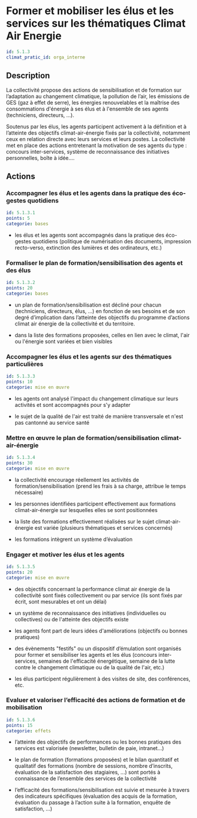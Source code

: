 # Former et mobiliser les élus et les services sur les thématiques Climat Air Energie
```yaml
id: 5.1.3
climat_pratic_id: orga_interne
```
## Description
La collectivité propose des actions de sensibilisation et de formation sur l’adaptation au changement climatique, la pollution de l’air, les émissions de GES (gaz à effet de serre), les énergies renouvelables et la maîtrise des consommations d'énergie à ses élus et à l'ensemble de ses agents (techniciens, directeurs, …).

Soutenus par les élus, les agents participent activement à la définition et à l’atteinte des objectifs climat-air-énergie fixés par la collectivité, notamment ceux en relation directe avec leurs services et leurs postes.  La collectivité met en place des actions entretenant la motivation de ses agents du type : concours inter-services, système de reconnaissance des initiatives personnelles, boîte à idée….



## Actions
### Accompagner les élus et les agents dans la pratique des éco-gestes quotidiens
```yaml
id: 5.1.3.1
points: 5
categorie: bases
```
- les élus et les agents sont accompagnés dans la pratique des éco-gestes quotidiens (politique de numérisation des documents, impression recto-verso, extinction des lumières et des ordinateurs, etc.)




### Formaliser le plan de formation/sensibilisation des agents et des élus
```yaml
id: 5.1.3.2
points: 20
categorie: bases
```
- un plan de formation/sensibilisation est décliné pour chacun (techniciens, directeurs, élus, …) en fonction de ses besoins et de son degré d’implication dans l’atteinte des objectifs du programme d’actions climat air énergie de la collectivité et du territoire.

- dans la liste des formations proposées, celles en lien avec le climat, l'air ou l'énergie sont variées et bien visibles




### Accompagner les élus et les agents sur des thématiques particulières
```yaml
id: 5.1.3.3
points: 10
categorie: mise en œuvre
```
- les agents ont analysé l'impact du changement climatique sur leurs activités et sont accompagnés pour s'y adapter

- le sujet de la qualité de l'air est traité de manière transversale et n'est pas cantonné au service santé




### Mettre en œuvre le plan de formation/sensibilisation climat-air-énergie
```yaml
id: 5.1.3.4
points: 30
categorie: mise en œuvre
```
- la collectivité encourage réellement les activités de formation/sensibilisation (prend les frais à sa charge, attribue le temps nécessaire)

- les personnes identifiées participent effectivement aux formations climat-air-énergie sur lesquelles elles se sont positionnées

- la liste des formations effectivement réalisées sur le sujet climat-air-énergie est variée (plusieurs thématiques et services concernés)

- les formations intègrent un système d’évaluation




### Engager et motiver les élus et les agents
```yaml
id: 5.1.3.5
points: 20
categorie: mise en œuvre
```
- des objectifs concernant la performance climat air énergie de la collectivité sont fixés collectivement ou par service (ils sont fixés par écrit, sont mesurables et ont un délai)

- un système de reconnaissance des initiatives (individuelles ou collectives) ou de l'atteinte des objectifs existe

- les agents font part de leurs idées d'améliorations (objectifs ou bonnes pratiques)

- des évènements "festifs" ou un dispositif d’émulation sont organisés pour former et sensibiliser les agents et les élus (concours inter-services, semaines de l'efficacité énergétique, semaine de la lutte contre le changement climatique ou de la qualité de l'air, etc.)

- les élus participent régulièrement à des visites de site, des conférences, etc.




### Evaluer et valoriser l’efficacité des actions de formation et de mobilisation
```yaml
id: 5.1.3.6
points: 15
categorie: effets
```
- l’atteinte des objectifs de performances ou les bonnes pratiques des services est valorisée (newsletter, bulletin de paie, intranet…)

- le plan de formation (formations proposées) et le bilan quantitatif et qualitatif des formations (nombre de sessions, nombre d’inscrits, évaluation de la satisfaction des stagiaires, ...) sont portés à connaissance de l’ensemble des services de la collectivité

- l’efficacité des formations/sensibilisation est suivie et mesurée à travers des indicateurs spécifiques (évaluation des acquis de la formation, évaluation du passage à l’action suite à la formation, enquête de satisfaction, …)



